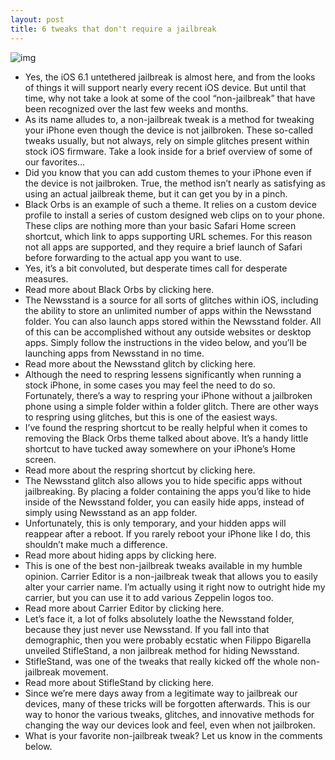 ```yaml
---
layout: post
title: 6 tweaks that don't require a jailbreak
---
```

![img](http://media.idownloadblog.com/wp-content/uploads/2013/01/Non-Jailbreak.png)
* Yes, the iOS 6.1 untethered jailbreak is almost here, and from the looks of things it will support nearly every recent iOS device. But until that time, why not take a look at some of the cool “non-jailbreak” that have been recognized over the last few weeks and months.
* As its name alludes to, a non-jailbreak tweak is a method for tweaking your iPhone even though the device is not jailbroken. These so-called tweaks usually, but not always, rely on simple glitches present within stock iOS firmware. Take a look inside for a brief overview of some of our favorites…
* Did you know that you can add custom themes to your iPhone even if the device is not jailbroken. True, the method isn’t nearly as satisfying as using an actual jailbreak theme, but it can get you by in a pinch.
* Black Orbs is an example of such a theme. It relies on a custom device profile to install a series of custom designed web clips on to your phone. These clips are nothing more than your basic Safari Home screen shortcut, which link to apps supporting URL schemes. For this reason not all apps are supported, and they require a brief launch of Safari before forwarding to the actual app you want to use.
* Yes, it’s a bit convoluted, but desperate times call for desperate measures.
* Read more about Black Orbs by clicking here.
* The Newsstand is a source for all sorts of glitches within iOS, including the ability to store an unlimited number of apps within the Newsstand folder. You can also launch apps stored within the Newsstand folder. All of this can be accomplished without any outside websites or desktop apps. Simply follow the instructions in the video below, and you’ll be launching apps from Newsstand in no time.
* Read more about the Newsstand glitch by clicking here.
* Although the need to respring lessens significantly when running a stock iPhone, in some cases you may feel the need to do so. Fortunately, there’s a way to respring your iPhone without a jailbroken phone using a simple folder within a folder glitch. There are other ways to respring using glitches, but this is one of the easiest ways.
* I’ve found the respring shortcut to be really helpful when it comes to removing the Black Orbs theme talked about above. It’s a handy little shortcut to have tucked away somewhere on your iPhone’s Home screen.
* Read more about the respring shortcut by clicking here.
* The Newsstand glitch also allows you to hide specific apps without jailbreaking. By placing a folder containing the apps you’d like to hide inside of the Newsstand folder, you can easily hide apps, instead of simply using Newsstand as an app folder.
* Unfortunately, this is only temporary, and your hidden apps will reappear after a reboot. If you rarely reboot your iPhone like I do, this shouldn’t make much a difference.
* Read more about hiding apps by clicking here.
* This is one of the best non-jailbreak tweaks available in my humble opinion. Carrier Editor is a non-jailbreak tweak that allows you to easily alter your carrier name. I’m actually using it right now to outright hide my carrier, but you can use it to add various Zeppelin logos too.
* Read more about Carrier Editor by clicking here.
* Let’s face it, a lot of folks absolutely loathe the Newsstand folder, because they just never use Newsstand. If you fall into that demographic, then you were probably ecstatic when Filippo Bigarella unveiled StifleStand, a non jailbreak method for hiding Newsstand.
* StifleStand, was one of the tweaks that really kicked off the whole non-jailbreak movement.
* Read more about StifleStand by clicking here.
* Since we’re mere days away from a legitimate way to jailbreak our devices, many of these tricks will be forgotten afterwards. This is our way to honor the various tweaks, glitches, and innovative methods for changing the way our devices look and feel, even when not jailbroken.
* What is your favorite non-jailbreak tweak? Let us know in the comments below.

